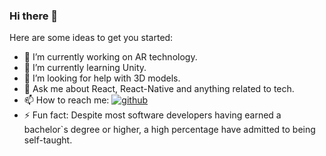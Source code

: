 ### Hi there 👋

Here are some ideas to get you started:

- 🔭 I’m currently working on AR technology.
- 🌱 I’m currently learning Unity.
- 🤔 I’m looking for help with 3D models.
- 💬 Ask me about React, React-Native and anything related to tech.
- 📫 How to reach me: 
[![github](https://cloud.githubusercontent.com/assets/17016297/18839843/0e06a67a-83d2-11e6-993a-b35a182500e0.png)][My portfolio]
- ⚡ Fun fact:
     Despite most software developers having earned a bachelor`s degree or higher, a high percentage have admitted to being self-taught.

[My portfolio]:(https://akhilchaudhary.in/) 
